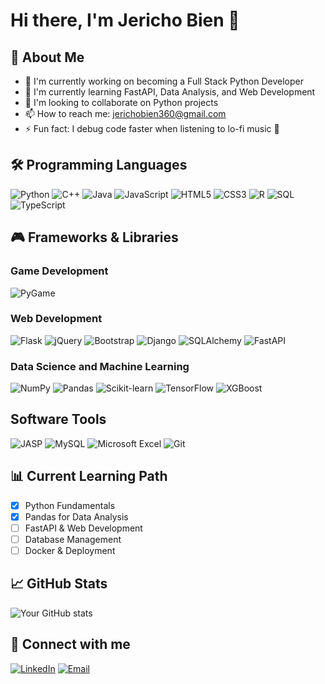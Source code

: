 # Hi there, I'm Jericho Bien 👋

## 🚀 About Me
- 🔭 I'm currently working on becoming a Full Stack Python Developer
- 🌱 I'm currently learning FastAPI, Data Analysis, and Web Development
- 👯 I'm looking to collaborate on Python projects
- 📫 How to reach me: jerichobien360@gmail.com
- ⚡ Fun fact: I debug code faster when listening to lo-fi music 🎵

## 🛠️ Programming Languages
![Python](https://img.shields.io/badge/-Python-3776AB?style=flat-square&logo=python&logoColor=white)
![C++](https://img.shields.io/badge/-C++-00599C?style=flat-square&logo=cplusplus&logoColor=white)
![Java](https://img.shields.io/badge/-Java-007396?style=flat-square&logo=java&logoColor=white)
![JavaScript](https://img.shields.io/badge/-JavaScript-F7DF1E?style=flat-square&logo=javascript&logoColor=black)
![HTML5](https://img.shields.io/badge/-HTML5-E34F26?style=flat-square&logo=html5&logoColor=white)
![CSS3](https://img.shields.io/badge/-CSS3-1572B6?style=flat-square&logo=css3&logoColor=white)
![R](https://img.shields.io/badge/-R-276DC3?style=flat-square&logo=r&logoColor=white)
![SQL](https://img.shields.io/badge/-SQL-4479A1?style=flat-square&logo=mysql&logoColor=white)
![TypeScript](https://img.shields.io/badge/-TypeScript-1572B6?style=flat-square&logo=typescript&logoColor=white)

## 🎮 Frameworks & Libraries
### Game Development
![PyGame](https://img.shields.io/badge/-Pygame-3776AB?style=flat-square&logo=pygame&logoColor=white)

### Web Development
![Flask](https://img.shields.io/badge/-Flask-000000?style=flat-square&logo=flask&logoColor=white)
![jQuery](https://img.shields.io/badge/-jQuery-0769AD?style=flat-square&logo=jquery&logoColor=white)
![Bootstrap](https://img.shields.io/badge/-Bootstrap-7952B3?style=flat-square&logo=bootstrap&logoColor=white)
![Django](https://img.shields.io/badge/-Django-000000?style=flat-square&logo=Django&logoColor=white)
![SQLAlchemy](https://img.shields.io/badge/-SQLAlchemy-000000?style=flat-square&logo=SQLAlchemy&logoColor=white)
![FastAPI](https://img.shields.io/badge/-FastAPI-000000?style=flat-square&logo=fastapi&logoColor=white)

### Data Science and Machine Learning
![NumPy](https://img.shields.io/badge/-NumPy-013243?style=flat-square&logo=numpy&logoColor=white)
![Pandas](https://img.shields.io/badge/-Pandas-150458?style=flat-square&logo=pandas&logoColor=white)
![Scikit-learn](https://img.shields.io/badge/-Scikit--learn-F7931E?style=flat-square&logo=scikit-learn&logoColor=white)
![TensorFlow](https://img.shields.io/badge/-TensorFlow-FF6F00?style=flat-square&logo=tensorflow&logoColor=white)
![XGBoost](https://img.shields.io/badge/-XGBoost-FF6600?style=flat-square&logo=xgboost&logoColor=white)

## Software Tools
![JASP](https://img.shields.io/badge/-JASP-0F4C75?style=flat-square&logo=jasp&logoColor=white)
![MySQL](https://img.shields.io/badge/-MySQL-4479A1?style=flat-square&logo=mysql&logoColor=white)
![Microsoft Excel](https://img.shields.io/badge/-Microsoft%20Excel-217346?style=flat-square&logo=microsoft-excel&logoColor=white)
![Git](https://img.shields.io/badge/-Git-F05032?style=flat-square&logo=git&logoColor=white)


## 📊 Current Learning Path
- [x] Python Fundamentals
- [x] Pandas for Data Analysis
- [ ] FastAPI & Web Development
- [ ] Database Management
- [ ] Docker & Deployment

## 📈 GitHub Stats
![Your GitHub stats](https://github-readme-stats.vercel.app/api?username=jerichobien360&show_icons=true&theme=radical)

## 🔗 Connect with me
[![LinkedIn](https://img.shields.io/badge/-LinkedIn-0077B5?style=flat-square&logo=linkedin&logoColor=white)](https://www.linkedin.com/in/jericho-bien-5b751a321/)
[![Email](https://img.shields.io/badge/-Email-D14836?style=flat-square&logo=gmail&logoColor=white)](mailto:jerichobien360@gmail.com)
